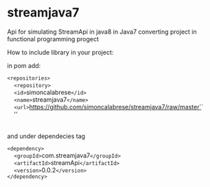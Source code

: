 # streamjava7
Api for simulating StreamApi in java8 in Java7 converting project in functional programming progect

How to include library in your project:

in pom add:

`<repositories>`<br/>
&nbsp;&nbsp;&nbsp;&nbsp;`<repository>`<br/>
&nbsp;&nbsp;&nbsp;&nbsp;`<id>`simoncalabrese`</id>`<br/>
&nbsp;&nbsp;&nbsp;&nbsp;`<name>`streamjava7`</name>`<br/>
&nbsp;&nbsp;&nbsp;&nbsp;`<url>`https://github.com/simoncalabrese/streamjava7/raw/master`</url>`<br/>
&nbsp;&nbsp;&nbsp;&nbsp;'</repository>'<br/>
 </repositories><br/>
 <br/>
 and under dependecies tag <br/>
 
 `<dependency>`<br/>
&nbsp;&nbsp;&nbsp;&nbsp;`<groupId>`com.streamjava7`</groupId>`<br/>
&nbsp;&nbsp;&nbsp;&nbsp;`<artifactId>`streamApi`</artifactId>`<br/>
&nbsp;&nbsp;&nbsp;&nbsp;`<version>`0.0.2`</version>`<br/>
  `</dependency>`<br/>
